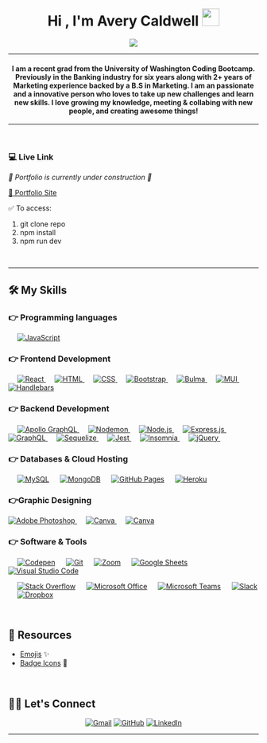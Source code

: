 
<h1 align="center">Hi , I'm Avery Caldwell <img src="https://media.giphy.com/media/hvRJCLFzcasrR4ia7z/giphy.gif" width="35"></h1>
<p align="center">
  <a href="https://github.com/DenverCoder1/readme-typing-svg"><img src="https://readme-typing-svg.herokuapp.com?lines=Web+Dev;Creative+Thinker;Always%20learning%20new%20things&center=true&width=500&height=50"></a>
</p>
<hr/>
<h4 align="center">I am a recent grad from the University of Washington Coding Bootcamp. Previously in the Banking industry for six years along with 2+ years of Marketing experience backed by a B.S in Marketing. I am an passionate and a innovative person who loves to take up new challenges and learn new skills. I love growing my knowledge, meeting & collabing with new people, and creating awesome things!</h4>

<hr/>
<br>

### 💻 Live Link


 <em> 🚧 Portfolio is currently under construction 🚧 </em>

<a href="https://averycaldwell.github.io/Portfolio-8-23/"> 🔴  Portfolio Site </a>

 ✅   To access:
 1. git clone repo
 2. npm install
 3. npm run dev

<br>

<hr/>

## 🛠️ My Skills

### 👉 Programming languages

<p align="left"> 

  &emsp;
  <a href="https://developer.mozilla.org/en-US/docs/Web/JavaScript" target="_blank"> 
     <img alt="JavaScript" src="https://img.shields.io/badge/JavaScript%20-%23F7DF1E.svg?logo=javascript&logoColor=black">
   </a>

 

 ### 👉 Frontend Development
<p align="left"> 
  &emsp;
  <a href="https://react.dev" target="_blank">
    <img alt="React" src="https://img.shields.io/badge/React-09D3AC.svg?logo=react">
  </a>
  &emsp; 
  <a href="https://www.w3.org/html/" target="_blank"> 
   <img alt="HTML" src="https://img.shields.io/badge/HTML5%20-%23E34F26.svg?logo=html5&logoColor=white">
  </a>   
  &emsp;
  <a href="https://www.w3schools.com/css/" target="_blank">
    <img alt="CSS" src="https://img.shields.io/badge/CSS%20-%231572B6.svg?logo=css3&logoColor=white">
  </a> 
   &emsp;
  <a href="https://getbootstrap.com" target="_blank"> 
    <img alt="Bootstrap" src="https://img.shields.io/badge/Bootstrap-%23563D7C.svg?style=flat&logo=bootstrap&logoColor=white"/>
  </a>
   &emsp;
  <a href="https://bulma.io/" target="_blank"> 
    <img alt="Bulma" src="https://img.shields.io/badge/Bulma%20-8A2BE2.svg?logo=bulma&logoColor=white"/>
  </a>
     &emsp;
  <a href="https://mui.com/" target="_blank"> 
    <img alt="MUI" src=" https://img.shields.io/badge/MUI%20-007FFF.svg?logo=bulma&logoColor=white"/>
  </a>
    &emsp;
  <a href="https://handlebarsjs.com/" target="_blank"> 
    <img alt="Handlebars" src="https://img.shields.io/badge/Handlebars%20-000000.svg?logo=handlebarsdotjs&logoColor=white"/>
  </a>

</p>
 
 
 ### 👉 Backend Development
<p align="left"> 
  &emsp;
    <a href="#" target="_blank"> 
    <img alt="Apollo GraphQL" src="https://img.shields.io/badge/ApolloGraphQL%20-311C87.svg?logo=ApolloGraphql&logoColor=white"/>
  </a>
    &emsp;
    <a href="#" target="_blank"> 
    <img alt="Nodemon" src="https://img.shields.io/badge/Nodemon%20-76D04B.svg?logo=nodemon&logoColor=white"/>
  </a>
    &emsp;
    <a href="#" target="_blank"> 
    <img alt="Node.js" src="https://img.shields.io/badge/Node%20-4000BF.svg?logo=Nodedotjs&logoColor=white"/>
  </a>
    &emsp;
    <a href="#" target="_blank"> 
    <img alt="Express.js" src="https://img.shields.io/badge/Express%20-000000.svg?logo=Express&logoColor=white
"/>
  </a>
 &emsp;
    <a href="#" target="_blank"> 
    <img alt="GraphQL" src="https://img.shields.io/badge/GraphQL%20-E10098.svg?logo=graphql&logoColor=white"/>
  </a> 
  &emsp;
    <a href="#" target="_blank"> 
    <img alt="Sequelize" src="https://img.shields.io/badge/Sequelize%20-52B0E7.svg?logo=Sequelize&logoColor=white"/>
  </a> 
  &emsp;
    <a href="#" target="_blank"> 
       <img alt="Jest" src="https://img.shields.io/badge/Jest%20-C21325.svg?logo=Jest&logoColor=white"/>
  </a>
    &emsp;
    <a href="#" target="_blank"> 
       <img alt="Insomnia" src="https://img.shields.io/badge/Insomnia%20-4000BF.svg?logo=Insomnia&logoColor=white"/>
  </a> 
   &emsp;
    <a href="#" target="_blank"> 
       <img alt="jQuery" src="https://img.shields.io/badge/jQuery%20-0769AD.svg?logo=jQuery&logoColor=white"/>
  </a> 
   &emsp;
    <a href="#" target="_blank"> 
       <img alt="" src=""/>
  </a>

  </p>






### 👉 Databases & Cloud Hosting
<p align="left">
  &emsp;
    <a href="https://www.mysql.com/"><img alt="MySQL" src="https://img.shields.io/badge/MySQL-%2300f.svg?&logo=mysql&logoColor=white"></a>
  &emsp;
    <a href="https://www.mongodb.com/"><img alt="MongoDB" src ="https://img.shields.io/badge/MongoDB%20-23F05033.svg?logo=MongoDB&logoColor=white"/></a>
  &emsp;
    <a href="https://www.github.com"><img alt="GitHub Pages" src="https://img.shields.io/badge/GitHub%20Pages-%23327FC7.svg?style=flat&llogo=github&logoColor=white"></a>
 &emsp;
    <a href="https://www.heroku.com/home"><img alt="Heroku" src="https://img.shields.io/badge/Heroku%20-00b56a.svg?logo=Heroku&logoColor=white
"></a>
  
 
 </p>
  
### 👉Graphic Designing
<p align="left">
  <a href="https://www.adobe.com" target="_blank"> 
    <img alt="Adobe Photoshop" src="https://img.shields.io/badge/AdobePhotoshop%20-red.svg?logo=AdobePhotoshop&logoColor=white"/>
  </a>
    &emsp;
  <a href="https://canva.com">
  	<img alt="Canva" src="https://img.shields.io/badge/Canva-%2300C4CC.svg?style=flat&logo=Canva&logoColor=white"/>
  </a>
    &emsp;
  <a href="#https://www.figma.com/">
  	<img alt="Canva" src="https://img.shields.io/badge/Figma%20-violet.svg?logo=figma&logoColor=white"/>
  </a>



 </p>

 ### 👉 Software & Tools
 
<p align="left">
  &emsp;
    <a href="#"><img alt="Codepen" src="https://img.shields.io/badge/Codepen-000000.svg?logo=codepen&logoColor=white"></a>
  &emsp;
    <a href="#"><img alt="Git" src="https://img.shields.io/badge/Git%20-%23F05033.svg?logo=git&logoColor=white"></a>
  &emsp;
  <a href="#"><img alt="Zoom" src="https://img.shields.io/badge/Zoom%20-0B5CFF.svg?logo=Zoom&logoColor=white"></a>
    &emsp;
    <a href="#"><img alt="Google Sheets" src="https://img.shields.io/badge/Google%20Sheets%20-%2334A853.svg?logo=google%20sheets&logoColor=white"></a>
  &emsp;
    <a href="#"><img alt="Visual Studio Code" src="https://img.shields.io/badge/Visual%20Studio%20Code-0078d7.svg?logo=visual-studio-code&logoColor=white"></a>

   &emsp;
    <a href="#"><img alt="Stack Overflow" src="https://img.shields.io/badge/-Stack%20Overflow-FE7A16?logo=stack-overflow&logoColor=white"></a>
  &emsp;
    <a href="#"><img alt="Microsoft Office" src="https://img.shields.io/badge/MicrosoftOffice%20-D83B01.svg?logo=MicrosoftOffice&logoColor=white"></a>
  &emsp;
  <a href="#"><img alt="Microsoft Teams" src="https://img.shields.io/badge/MicrosoftTeams%20-6264A7.svg?logo=MicrosoftTeams&logoColor=white"></a>
  &emsp;
  <a href="#"><img alt="Slack" src="https://img.shields.io/badge/Slack%20-4A154B.svg?logo=Slack&logoColor=white"></a>
  &emsp;
  <a href="#"><img alt="Dropbox" src="https://img.shields.io/badge/Dropbox%20-0061FF.svg?logo=Dropbox&logoColor=white"></a>

</p>

<br/>


## 🔗 Resources
-  [Emojis](https://gist.github.com/rxaviers/7360908) ✨
- [Badge Icons](https://simpleicons.org/?q=zoom) 📛 

<br/>






## 🙋‍♀️ Let's Connect
<p align="center">
	<a href="mailto:to.averycaldwell7@gmail.com"><img src="https://img.icons8.com/bubbles/50/000000/gmail.png" alt="Gmail"/></a>
	<a href="https://github.com/averycaldwell"><img src="https://img.icons8.com/bubbles/50/000000/github.png" alt="GitHub"/></a>
	<a href="https://linkedin.com/in/averycaldwell"><img src="https://img.icons8.com/bubbles/50/000000/linkedin.png" alt="LinkedIn"/></a>
	
</p>

<hr/>








